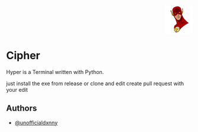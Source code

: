 <p align='right'><img src='https://github.com/unofficialdxnny/hyper/blob/main/logo.png?raw=true' width='75' height='75'></p>

# Cipher 

Hyper is a Terminal written with Python.


just install the exe from release
or clone and edit 
create pull request with your edit


## Authors

- [@unofficialdxnny](https://www.github.com/unofficialdxnny)


